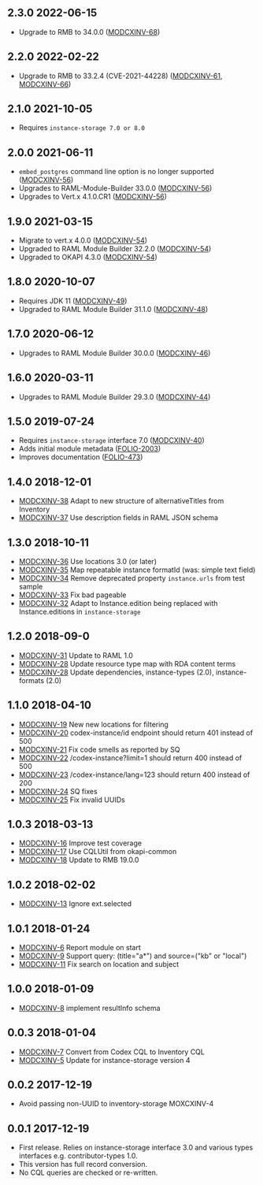 ## 2.3.0 2022-06-15

* Upgrade to RMB to 34.0.0 ([MODCXINV-68](https://issues.folio.org/browse/MODCXINV-68))

## 2.2.0 2022-02-22

* Upgrade to RMB to 33.2.4 (CVE-2021-44228) ([MODCXINV-61](https://issues.folio.org/browse/MODCXINV-61), [MODCXINV-66](https://issues.folio.org/browse/MODCXINV-66))

## 2.1.0 2021-10-05

* Requires `instance-storage 7.0 or 8.0`

## 2.0.0 2021-06-11

* `embed_postgres` command line option is no longer supported ([MODCXINV-56](https://issues.folio.org/browse/MODCXINV-56))
* Upgrades to RAML-Module-Builder 33.0.0 ([MODCXINV-56](https://issues.folio.org/browse/MODCXINV-56))
* Upgrades to Vert.x 4.1.0.CR1 ([MODCXINV-56](https://issues.folio.org/browse/MODCXINV-56))

## 1.9.0 2021-03-15

* Migrate to vert.x 4.0.0 ([MODCXINV-54](https://issues.folio.org/browse/MODCXINV-54))
* Upgraded to RAML Module Builder 32.2.0 ([MODCXINV-54](https://issues.folio.org/browse/MODCXINV-54))
* Upgraded to OKAPI 4.3.0 ([MODCXINV-54](https://issues.folio.org/browse/MODCXINV-54))

## 1.8.0 2020-10-07

* Requires JDK 11 ([MODCXINV-49](https://issues.folio.org/browse/MODCXINV-49))
* Upgraded to RAML Module Builder 31.1.0 ([MODCXINV-48](https://issues.folio.org/browse/MODCXINV-48))

## 1.7.0 2020-06-12

* Upgrades to RAML Module Builder 30.0.0 ([MODCXINV-46](https://issues.folio.org/browse/MODCXINV-46))

## 1.6.0 2020-03-11

* Upgrades to RAML Module Builder 29.3.0 ([MODCXINV-44](https://issues.folio.org/browse/MODCXINV-44))

## 1.5.0 2019-07-24

 * Requires `instance-storage` interface 7.0 ([MODCXINV-40](https://issues.folio.org/browse/MODCXINV-40))
 * Adds initial module metadata ([FOLIO-2003](https://issues.folio.org/browse/FOLIO-2003))
 * Improves documentation ([FOLIO-473](https://issues.folio.org/browse/FOLIO-473))

## 1.4.0 2018-12-01
 * [MODCXINV-38](https://issues.folio.org/browse/MODCXINV-38) Adapt to new structure of alternativeTitles from Inventory
 * [MODCXINV-37](https://issues.folio.org/browse/MODCXINV-37) Use description fields in RAML JSON schema

## 1.3.0 2018-10-11

 * [MODCXINV-36](https://issues.folio.org/browse/MODCXINV-36) Use locations 3.0 (or later)
 * [MODCXINV-35](https://issues.folio.org/browse/MODCXINV-35) Map repeatable instance formatId (was: simple text field)
 * [MODCXINV-34](https://issues.folio.org/browse/MODCXINV-34) Remove deprecated property `instance.urls` from test sample
 * [MODCXINV-33](https://issues.folio.org/browse/MODCXINV-33) Fix bad pageable
 * [MODCXINV-32](https://issues.folio.org/browse/MODCXINV-32) Adapt to Instance.edition being replaced with
   Instance.editions in `instance-storage`

## 1.2.0 2018-09-0

 * [MODCXINV-31](https://issues.folio.org/browse/MODCXINV-31) Update to RAML 1.0
 * [MODCXINV-28](https://issues.folio.org/browse/MODCXINV-28) Update resource type map with RDA content terms
 * [MODCXINV-28](https://issues.folio.org/browse/MODCXINV-28) Update dependencies, instance-types (2.0), instance-formats (2.0)

## 1.1.0 2018-04-10

 * [MODCXINV-19](https://issues.folio.org/browse/MODCXINV-19) New new locations for filtering
 * [MODCXINV-20](https://issues.folio.org/browse/MODCXINV-20) codex-instance/id endpoint should return 401 instead of 500
 * [MODCXINV-21](https://issues.folio.org/browse/MODCXINV-21) Fix code smells as reported by SQ
 * [MODCXINV-22](https://issues.folio.org/browse/MODCXINV-22) /codex-instance?limit=1 should return 400 instead of 500
 * [MODCXINV-23](https://issues.folio.org/browse/MODCXINV-23) /codex-instance/lang=123 should return 400 instead of 200
 * [MODCXINV-24](https://issues.folio.org/browse/MODCXINV-24) SQ fixes
 * [MODCXINV-25](https://issues.folio.org/browse/MODCXINV-25) Fix invalid UUIDs

## 1.0.3 2018-03-13

 * [MODCXINV-16](https://issues.folio.org/browse/MODCXINV-16) Improve test coverage
 * [MODCXINV-17](https://issues.folio.org/browse/MODCXINV-17) Use CQLUtil from okapi-common
 * [MODCXINV-18](https://issues.folio.org/browse/MODCXINV-18) Update to RMB 19.0.0

## 1.0.2 2018-02-02

 * [MODCXINV-13](https://issues.folio.org/browse/MODCXINV-13) Ignore ext.selected

## 1.0.1 2018-01-24

 * [MODCXINV-6](https://issues.folio.org/browse/MODCXINV-6) Report module on start
 * [MODCXINV-9](https://issues.folio.org/browse/MODCXINV-9) Support query: (title="a*") and source=("kb" or "local")
 * [MODCXINV-11](https://issues.folio.org/browse/MODCXINV-11) Fix search on location and subject

## 1.0.0 2018-01-09

 * [MODCXINV-8](https://issues.folio.org/browse/MODCXINV-8) implement resultInfo schema

## 0.0.3 2018-01-04

 * [MODCXINV-7](https://issues.folio.org/browse/MODCXINV-7) Convert from Codex CQL to Inventory CQL
 * [MODCXINV-5](https://issues.folio.org/browse/MODCXINV-5) Update for instance-storage version 4

## 0.0.2 2017-12-19

 * Avoid passing non-UUID to inventory-storage MOXCXINV-4

## 0.0.1 2017-12-19

 * First release. Relies on instance-storage interface 3.0 and
   various types interfaces e.g. contributor-types 1.0.
 * This version has full record conversion.
 * No CQL queries are checked or re-written.
